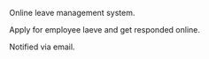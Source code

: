 Online leave management system. 

Apply for employee laeve and get responded online. 

Notified via email.
